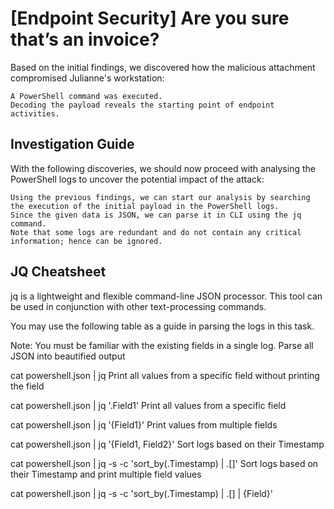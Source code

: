 # [Endpoint Security] Are you sure that’s an invoice? 
Based on the initial findings, we discovered how the malicious attachment compromised Julianne's workstation:

    A PowerShell command was executed.
    Decoding the payload reveals the starting point of endpoint activities. 

## Investigation Guide
With the following discoveries, we should now proceed with analysing the PowerShell logs to uncover the potential impact of the attack:

    Using the previous findings, we can start our analysis by searching the execution of the initial payload in the PowerShell logs.
    Since the given data is JSON, we can parse it in CLI using the jq command.
    Note that some logs are redundant and do not contain any critical information; hence can be ignored.

## JQ Cheatsheet
jq is a lightweight and flexible command-line JSON processor. This tool can be used in conjunction with other text-processing commands. 

You may use the following table as a guide in parsing the logs in this task.

Note: You must be familiar with the existing fields in a single log.
Parse all JSON into beautified output	

cat powershell.json | jq 
Print all values from a specific field without printing the field	

cat powershell.json | jq '.Field1'
Print all values from a specific field
	

cat powershell.json | jq '{Field1}'
Print values from multiple fields	

cat powershell.json | jq '{Field1, Field2}'
Sort logs based on their Timestamp	

cat powershell.json | jq -s -c 'sort_by(.Timestamp) | .[]'
Sort logs based on their Timestamp and print multiple field values
	

cat powershell.json | jq -s -c 'sort_by(.Timestamp) | .[] | {Field}'
